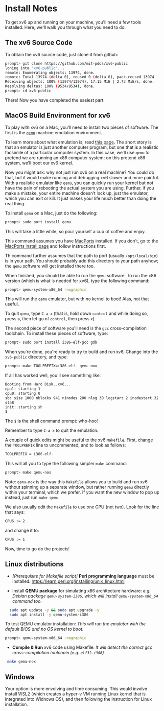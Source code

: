 
# Install Notes

To get xv6 up and running on your machine, you'll need a few tools
installed. Here, we'll walk you through what you need to do.

## The xv6 Source Code

To obtain the xv6 source code, just clone it from github:

```sh
prompt> git clone https://github.com/mit-pdos/xv6-public
loning into 'xv6-public'...
remote: Enumerating objects: 13974, done.
remote: Total 13974 (delta 0), reused 0 (delta 0), pack-reused 13974
Receiving objects: 100% (13974/13974), 17.15 MiB | 2.73 MiB/s, done.
Resolving deltas: 100% (9534/9534), done.
prompt> cd xv6-public
```

There! Now you have completed the easiest part.

## MacOS Build Environment for xv6

To play with xv6 on a Mac, you'll need to install two pieces of software. The
first is the [`qemu`](https://www.qemu.org/download/) machine emulation
environment. 

To learn more about what emulation is, read [this
page](https://en.wikipedia.org/wiki/Emulator). The short story is that an
emulator is just another computer program, but one that is a realistic
facsimile of a particular computer system. In this case, we'll use `qemu` to
pretend we are running an x86 computer system; on this pretend x86 system,
we'll boot our xv6 kernel.

Now you might ask: why not just run xv6 on a real machine? You could do that,
but it would make running and debugging xv6 slower and more painful. With a
realistic emulator like `qemu`, you can quickly run your kernel but not have
the pain of rebooting the actual system you are using. Further, if you make a
mistake, your entire machine doesn't lock up, just the emulator, which you can
exit or kill. It just makes your life much better than doing the real thing. 

To install `qemu` on a Mac, just do the following:

```sh
prompt> sudo port install qemu
```

This will take a little while, so pour yourself a cup of coffee and enjoy. 

This command assumes you have [MacPorts](https://www.macports.org/)
installed. If you don't, go to the [MacPorts install
page](https://www.macports.org/install.php) and follow instructions first. 

Th command further assumes that the path to port (usually `/opt/local/bin`) is
in your path. You should probably add this directory to your path anyhow; the
`qemu` software will get installed there too.

When finished, you should be able to run the `qemu` software. To run the x86
version (which is what is needed for xv6), type the following command:

```sh
prompt> qemu-system-x86_64 -nographic
```

This will run the `qemu` emulator, but with no kernel to boot! Alas, not that
useful. 

To quit `qemu`, type `C-a x` (that is, hold down `control` and while doing so,
press `a`, then let go of `control`, then press `x`). 

The second piece of software you'll need is the `gcc` cross-compilation
toolchain. To install these pieces of software, type:

```sh
prompt> sudo port install i386-elf-gcc gdb
```

When you're done, you're ready to try to build and run xv6. Change into the
`xv6-public` directory, and type:

```sh
prompt> make TOOLPREFIX=i386-elf- qemu-nox
```

If all has worked well, you'll see something like:

```sh
Booting from Hard Disk..xv6...
cpu1: starting 1
cpu0: starting 0
sb: size 1000 nblocks 941 ninodes 200 nlog 30 logstart 2 inodestart 32 bmap
sta8
init: starting sh
$
```

The `$` is the shell command prompt: who-hoo! 

Remember to type `C-a x` to quit the emulation.

A couple of quick edits might be useful to the xv6 `Makefile`. First, change
the `TOOLPREFIX` line to uncommented, and to look as follows:

```sh
TOOLPREFIX = i386-elf-
```

This will all you to type the following simpler `make` command:

```sh
prompt> make qemu-nox
```

Note: `qemu-nox` is the way this `Makefile` allows you to build and run xv6
without spinning up a separate window, but rather running `qemu` directly
within your terminal, which we prefer. If you want the new window to pop up
instead, just run `make qemu`.

We also usually edit the `Makefile` to use one CPU (not two). Look for the
line that says:

```sh
CPUS := 2
```

and change it to:

```sh
CPUS := 1
```

Now, time to go do the projects!


## Linux distributions
- *[Prerequisite for Makefile script]* **Perl programming language** must be installed. https://learn.perl.org/installing/unix_linux.html
 
- install **QEMU package** for simulating x86 architecture hardware:
*e.g. Debian package `qemu-system-i386`, which will install `qemu-system-x86_64` command too.*
```sh 
  sudo apt update -y && sudo apt upgrade -y 
  sudo apt install -y qemu-system-i386
```
To test QEMU emulator installation:
*This will run the emulator with the default BIOS and no OS kernel to boot.*
```sh
prompt> qemu-system-x86_64 -nographic
```

- **Compile & Run** xv6 code using Makefile:
*It will detect the correct gcc cross-compilation toolchain (e.g. `elf32-i386`)*
```sh
 make qemu-nox
```

## Windows 
Your option is more envolving and time consuming. 
This would involve install WSL2 (which creates a hyper-v VM running Linux kernel that is integrated into Widnows OS), and then following the instruction for Linux installation. 
